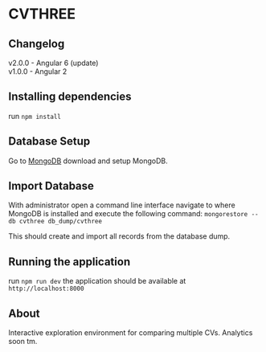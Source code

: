 # CVTHREE

## Changelog

v2.0.0 - Angular 6 (update)  
v1.0.0 - Angular 2 

## Installing dependencies

run `npm install`

## Database Setup
Go to [MongoDB](https://www.mongodb.com/) download and setup MongoDB.

## Import Database
With administrator open a command line interface navigate to where MongoDB is installed and execute the following command:
`mongorestore --db cvthree db_dump/cvthree`

This should create and import all records from the database dump.

## Running the application

run `npm run dev` 
the application should be available at `http://localhost:8000`

## About

Interactive exploration environment for comparing multiple CVs.
Analytics soon tm.
